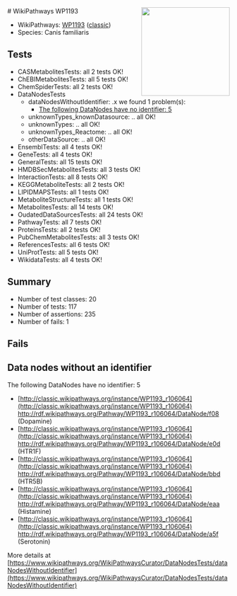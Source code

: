 <img style="float: right; width: 200px" src="https://upload.wikimedia.org/wikipedia/commons/thumb/8/83/Wplogo_with_text_500.png/640px-Wplogo_with_text_500.png" />
# WikiPathways WP1193

* WikiPathways: [WP1193](https://wikipathways.org/pathways/WP1193) ([classic](https://classic.wikipathways.org/instance/WP1193))
* Species: Canis familiaris
## Tests
* CASMetabolitesTests: all 2 tests OK!
* ChEBIMetabolitesTests: all 5 tests OK!
* ChemSpiderTests: all 2 tests OK!
* DataNodesTests
    * dataNodesWithoutIdentifier: .x we found 1 problem(s):
        * [The following DataNodes have no identifier: 5](#d2d32fa4)
    * unknownTypes_knownDatasource: .. all OK!
    * unknownTypes: .. all OK!
    * unknownTypes_Reactome: .. all OK!
    * otherDataSource: .. all OK!
* EnsemblTests: all 4 tests OK!
* GeneTests: all 4 tests OK!
* GeneralTests: all 15 tests OK!
* HMDBSecMetabolitesTests: all 3 tests OK!
* InteractionTests: all 8 tests OK!
* KEGGMetaboliteTests: all 2 tests OK!
* LIPIDMAPSTests: all 1 tests OK!
* MetaboliteStructureTests: all 1 tests OK!
* MetabolitesTests: all 14 tests OK!
* OudatedDataSourcesTests: all 24 tests OK!
* PathwayTests: all 7 tests OK!
* ProteinsTests: all 2 tests OK!
* PubChemMetabolitesTests: all 3 tests OK!
* ReferencesTests: all 6 tests OK!
* UniProtTests: all 5 tests OK!
* WikidataTests: all 4 tests OK!


## Summary

* Number of test classes: 20
* Number of tests: 117
* Number of assertions: 235
* Number of fails: 1

## Fails

<a name="d2d32fa4" />

## Data nodes without an identifier

The following DataNodes have no identifier: 5

* [http://classic.wikipathways.org/instance/WP1193_r106064](http://classic.wikipathways.org/instance/WP1193_r106064) http://rdf.wikipathways.org/Pathway/WP1193_r106064/DataNode/f08 (Dopamine)
* [http://classic.wikipathways.org/instance/WP1193_r106064](http://classic.wikipathways.org/instance/WP1193_r106064) http://rdf.wikipathways.org/Pathway/WP1193_r106064/DataNode/e0d (HTR1F)
* [http://classic.wikipathways.org/instance/WP1193_r106064](http://classic.wikipathways.org/instance/WP1193_r106064) http://rdf.wikipathways.org/Pathway/WP1193_r106064/DataNode/bbd (HTR5B)
* [http://classic.wikipathways.org/instance/WP1193_r106064](http://classic.wikipathways.org/instance/WP1193_r106064) http://rdf.wikipathways.org/Pathway/WP1193_r106064/DataNode/eaa (Histamine)
* [http://classic.wikipathways.org/instance/WP1193_r106064](http://classic.wikipathways.org/instance/WP1193_r106064) http://rdf.wikipathways.org/Pathway/WP1193_r106064/DataNode/a5f (Serotonin)


More details at [https://www.wikipathways.org/WikiPathwaysCurator/DataNodesTests/dataNodesWithoutIdentifier](https://www.wikipathways.org/WikiPathwaysCurator/DataNodesTests/dataNodesWithoutIdentifier)

